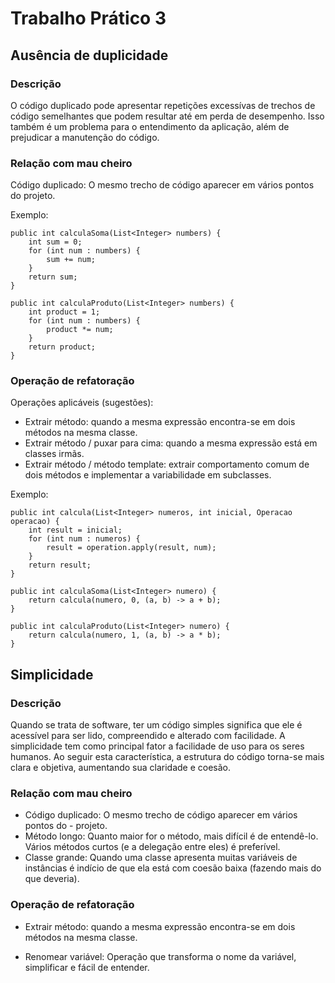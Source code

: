 # Trabalho Prático 3

## Ausência de duplicidade

### Descrição
O código duplicado pode apresentar repetições excessívas de trechos de código semelhantes que podem resultar até em perda de desempenho. Isso também é um problema para o entendimento da aplicação, além de prejudicar a manutenção do código.

### Relação com mau cheiro
Código duplicado: O mesmo trecho de código aparecer em vários pontos do projeto.

Exemplo:
```
public int calculaSoma(List<Integer> numbers) {
    int sum = 0;
    for (int num : numbers) {
        sum += num;
    }
    return sum;
}

public int calculaProduto(List<Integer> numbers) {
    int product = 1;
    for (int num : numbers) {
        product *= num;
    }
    return product;
}
```
### Operação de refatoração
Operações aplicáveis (sugestões):
- Extrair método: quando a mesma expressão encontra-se em dois métodos na mesma classe. 
- Extrair método / puxar para cima: quando a mesma expressão está em classes irmãs. 
- Extrair método / método template: extrair comportamento comum de dois métodos e implementar a variabilidade em subclasses.

Exemplo:

```
public int calcula(List<Integer> numeros, int inicial, Operacao operacao) {
    int result = inicial;
    for (int num : numeros) {
        result = operation.apply(result, num);
    }
    return result;
}

public int calculaSoma(List<Integer> numero) {
    return calcula(numero, 0, (a, b) -> a + b);
}

public int calculaProduto(List<Integer> numero) {
    return calcula(numero, 1, (a, b) -> a * b);
}

```


## Simplicidade

### Descrição
Quando se trata de software, ter um código simples significa que ele é acessível para ser lido, compreendido e alterado com facilidade. A simplicidade tem como principal fator a facilidade de uso para os seres humanos. Ao seguir esta característica, a estrutura do código torna-se mais clara e objetiva, aumentando sua claridade e coesão.

### Relação com mau cheiro
- Código duplicado: O mesmo trecho de código aparecer em vários pontos do - projeto.
- Método longo: Quanto maior for o  método, mais difícil é de entendê-lo. Vários métodos curtos (e a delegação entre eles) é preferível.
- Classe grande: Quando uma classe apresenta muitas variáveis de instâncias é indício de que ela está com coesão baixa (fazendo mais do que deveria).


### Operação de refatoração

- Extrair método: quando a mesma expressão encontra-se em dois métodos na mesma classe. 

- Renomear variável: Operação que transforma o nome da variável, simplificar e fácil de entender.